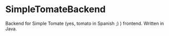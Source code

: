 # SimpleTomateBackend

Backend for Simple Tomate (yes, tomato in Spanish ;) )  frontend. Written in Java.
